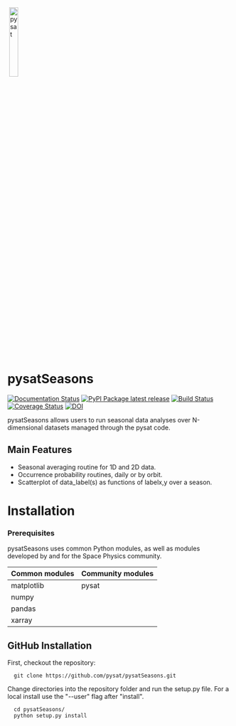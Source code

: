 <div align="left">
        <img height="0" width="0px">
        <img width="20%" src="https://raw.githubusercontent.com/pysat/pysatSeasons/main/poweredbypysat.png" alt="pysat" title="pysat"</img>
</div>

# pysatSeasons
[![Documentation Status](https://readthedocs.org/projects/pysatseasons/badge/?version=latest)](https://pysatseasons.readthedocs.io/en/latest/?badge=latest)
[![PyPI Package latest release](https://img.shields.io/pypi/v/pysatSeasons.svg)](https://pypi.python.org/pypi/pysatSeasons)
[![Build Status](https://github.com/pysat/pysatSeasons/actions/workflows/main.yml/badge.svg)](https://github.com/pysat/pysatSeasons/actions/workflows/main.yml/badge.svg)
[![Coverage Status](https://coveralls.io/repos/github/pysat/pysatSeasons/badge.svg?branch=main)](https://coveralls.io/github/pysat/pysatSeasons?branch=main)
[![DOI](https://zenodo.org/badge/209365329.svg)](https://zenodo.org/badge/latestdoi/209365329)



pysatSeasons allows users to run seasonal data analyses over N-dimensional 
datasets managed through the pysat code.

Main Features
-------------
- Seasonal averaging routine for 1D and 2D data.
- Occurrence probability routines, daily or by orbit.
- Scatterplot of data_label(s) as functions of labelx,y
    over a season.


# Installation

### Prerequisites

pysatSeasons uses common Python modules, as well as modules developed by
and for the Space Physics community.  

| Common modules | Community modules |
| -------------- | ----------------- |
| matplotlib     | pysat             |
| numpy          |                   |
| pandas         |                   |
| xarray         |                   |

## GitHub Installation

First, checkout the repository:

```
  git clone https://github.com/pysat/pysatSeasons.git
```

Change directories into the repository folder and run the setup.py file.  For
a local install use the "--user" flag after "install".

```
  cd pysatSeasons/
  python setup.py install
```
